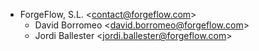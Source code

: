 - ForgeFlow, S.L. \<<contact@forgeflow.com>\>
  - David Borromeo \<<david.borromeo@forgeflow.com>\>
  - Jordi Ballester \<<jordi.ballester@forgeflow.com>\>
